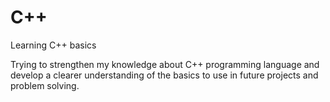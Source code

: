 # C++
Learning C++ basics

Trying to strengthen my knowledge about C++ programming language and develop a clearer understanding of the basics to use in future projects and problem solving.
